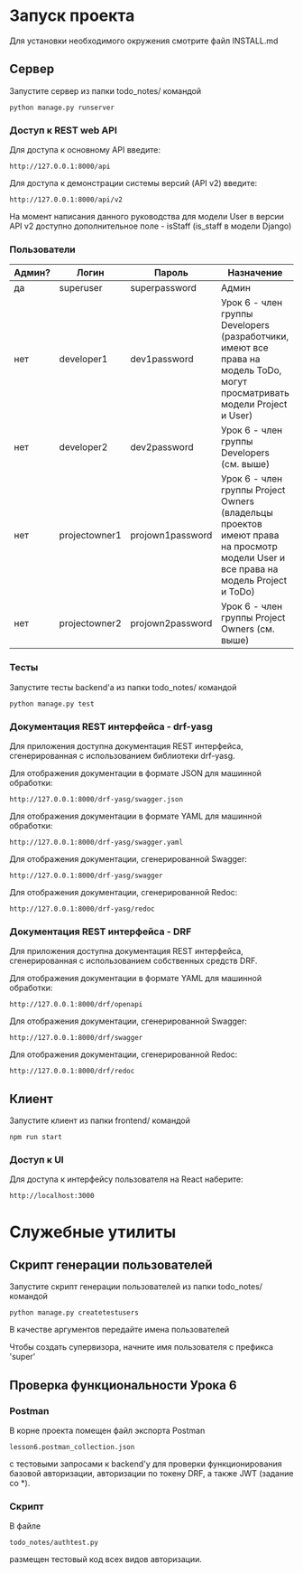 # Запуск проекта 

Для установки необходимого окружения смотрите файл INSTALL.md

## Сервер

Запустите сервер из папки todo_notes/ командой

    python manage.py runserver

### Доступ к REST web API

Для доступа к основному API введите:

    http://127.0.0.1:8000/api

Для доступа к демонстрации системы версий (API v2) введите:

    http://127.0.0.1:8000/api/v2

На момент написания данного руководства для модели User в версии API v2 доступно дополнительное поле - 
isStaff (is_staff в модели Django)

### Пользователи

| Админ? | Логин         | Пароль           | Назначение                                                                                                                        |
|--------|---------------|------------------|-----------------------------------------------------------------------------------------------------------------------------------|
| да     | superuser     | superpassword    | Админ                                                                                                                             |
| нет    | developer1    | dev1password     | Урок 6 - член группы Developers (разработчики, имеют все права на модель ToDo, могут просматривать модели Project и User)         |
| нет    | developer2    | dev2password     | Урок 6 - член группы Developers (см. выше)                                                                                        |
| нет    | projectowner1 | projown1password | Урок 6 - член группы Project Owners (владельцы проектов имеют права на просмотр модели User и все права на модель Project и ToDo) |
| нет    | projectowner2 | projown2password | Урок 6 - член группы Project Owners (см. выше)                                                                                    |

### Тесты

Запустите тесты backend'а из папки todo_notes/ командой

    python manage.py test

### Документация REST интерфейса - drf-yasg

Для приложения доступна документация REST интерфейса, сгенерированная с использованием библиотеки drf-yasg.

Для отображения документации в формате JSON для машинной обработки:

    http://127.0.0.1:8000/drf-yasg/swagger.json

Для отображения документации в формате YAML для машинной обработки:

    http://127.0.0.1:8000/drf-yasg/swagger.yaml

Для отображения документации, сгенерированной Swagger:

    http://127.0.0.1:8000/drf-yasg/swagger

Для отображения документации, сгенерированной Redoc:

    http://127.0.0.1:8000/drf-yasg/redoc

### Документация REST интерфейса - DRF

Для приложения доступна документация REST интерфейса, сгенерированная с использованием собственных средств DRF.

Для отображения документации в формате YAML для машинной обработки:

    http://127.0.0.1:8000/drf/openapi

Для отображения документации, сгенерированной Swagger:

    http://127.0.0.1:8000/drf/swagger

Для отображения документации, сгенерированной Redoc:

    http://127.0.0.1:8000/drf/redoc

## Клиент

Запустите клиент из папки frontend/ командой

    npm run start

### Доступ к UI

Для доступа к интерфейсу пользователя на React наберите:

    http://localhost:3000

# Служебные утилиты

## Скрипт генерации пользователей

Запустите скрипт генерации пользователей из папки todo_notes/ командой 

    python manage.py createtestusers 

В качестве аргументов передайте имена пользователей

Чтобы создать супервизора, начните имя пользователя с префикса 'super'

## Проверка функциональности Урока 6

### Postman

В корне проекта помещен файл экспорта Postman

    lesson6.postman_collection.json
с тестовыми запросами к backend'у для проверки функционирования базовой авторизации, авторизации по токену DRF, 
а также JWT (задание со *).

### Скрипт

В файле 

    todo_notes/authtest.py 

размещен тестовый код всех видов авторизации.